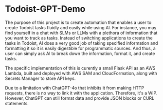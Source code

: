 # Todoist-GPT-Demo
The purpose of this project is to create automation that enables a user to create Todoist tasks fluidly and easily while using AI. For instance, you may find yourself in a chat with SLMs or LLMs with a plethora of information that you want to track as tasks. Instead of switching applications to create the tasks in Todoist, AI does a very good job of taking specified information and formatting it so it is easily digestible for programmatic sources. And thus, a user can simply ask AI to break down the information, format it, and create tasks. 

The specific implementation of this is curently a small Flask API as an AWS Lambda, built and deployed with AWS SAM and CloudFormation, along with Secrets Manager to store API keys.

Due to a limitation with ChatGPT-4o that inhibits it from making HTTP requests, there is no way to link it with the application. Therefore, it's a WIP. However, ChatGPT can still format data and provide JSON blocks or CURL statements.
